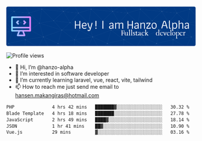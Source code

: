 ![Header](./github-header-image.png)

![Profile views](https://gpvc.arturio.dev/hanzo-alpha)

- 👋 Hi, I’m @hanzo-alpha
- 👀 I’m interested in software developer
- 🌱 I’m currently learning laravel, vue, react, vite, tailwind
- 📫 How to reach me just send me email to hansen.makangiras@hotmail.com 

<!---
hanzo-alpha/hanzo-alpha is a ✨ special ✨ repository because its `README.md` (this file) appears on your GitHub profile.
You can click the Preview link to take a look at your changes.
--->

<!--START_SECTION:waka-->

```txt
PHP              4 hrs 42 mins   ███████▓░░░░░░░░░░░░░░░░░   30.32 %
Blade Template   4 hrs 18 mins   ███████░░░░░░░░░░░░░░░░░░   27.78 %
JavaScript       2 hrs 49 mins   ████▓░░░░░░░░░░░░░░░░░░░░   18.14 %
JSON             1 hr 41 mins    ██▓░░░░░░░░░░░░░░░░░░░░░░   10.90 %
Vue.js           29 mins         ▓░░░░░░░░░░░░░░░░░░░░░░░░   03.16 %
```

<!--END_SECTION:waka-->
